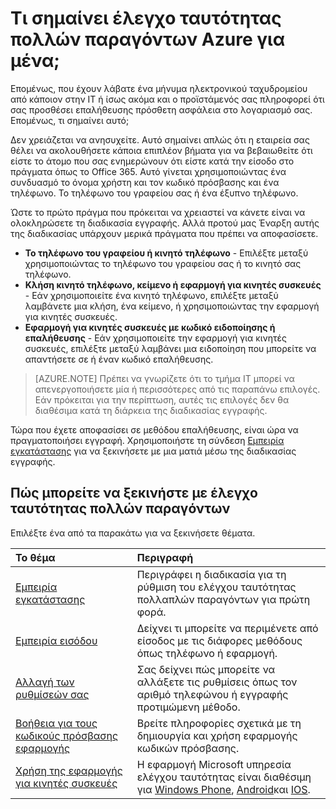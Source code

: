 <properties
    pageTitle="Τι σημαίνει έλεγχο ταυτότητας πολλών παραγόντων Azure για μένα;"
    description="Αυτή είναι η σελίδα ελέγχου ταυτότητας πολλαπλών παραγόντων Azure που θα σας βοηθήσουν τους τελικούς χρήστες σας με γρήγορα μεταβαίνοντας με έλεγχο ταυτότητας πολλών παραγόντων Azure."
    services="multi-factor-authentication"
    documentationCenter=""
    authors="kgremban"
    manager="femila"
    editor="curtland"/>

<tags
    ms.service="multi-factor-authentication"
    ms.workload="identity"
    ms.tgt_pltfrm="na"
    ms.devlang="na"
    ms.topic="article"
    ms.date="08/22/2016"
    ms.author="kgremban"/>



# <a name="what-does-azure-multi-factor-authentication-mean-for-me"></a>Τι σημαίνει έλεγχο ταυτότητας πολλών παραγόντων Azure για μένα;

Επομένως, που έχουν λάβατε ένα μήνυμα ηλεκτρονικού ταχυδρομείου από κάποιον στην IT ή ίσως ακόμα και ο προϊστάμενός σας πληροφορεί ότι σας προσθέσει επαλήθευσης πρόσθετη ασφάλεια στο λογαριασμό σας.  Επομένως, τι σημαίνει αυτό;

Δεν χρειάζεται να ανησυχείτε.  Αυτό σημαίνει απλώς ότι η εταιρεία σας θέλει να ακολουθήσετε κάποια επιπλέον βήματα για να βεβαιωθείτε ότι είστε το άτομο που σας ενημερώνουν ότι είστε κατά την είσοδο στο πράγματα όπως το Office 365.  Αυτό γίνεται χρησιμοποιώντας ένα συνδυασμό το όνομα χρήστη και τον κωδικό πρόσβασης και ένα τηλέφωνο.  Το τηλέφωνο του γραφείου σας ή ένα έξυπνο τηλέφωνο.

Ώστε το πρώτο πράγμα που πρόκειται να χρειαστεί να κάνετε είναι να ολοκληρώσετε τη διαδικασία εγγραφής.  Αλλά προτού μας Έναρξη αυτής της διαδικασίας υπάρχουν μερικά πράγματα που πρέπει να αποφασίσετε.

- **Το τηλέφωνο του γραφείου ή κινητό τηλέφωνο** - Επιλέξτε μεταξύ χρησιμοποιώντας το τηλέφωνο του γραφείου σας ή το κινητό σας τηλέφωνο.
- **Κλήση κινητό τηλέφωνο, κείμενο ή εφαρμογή για κινητές συσκευές** - Εάν χρησιμοποιείτε ένα κινητό τηλέφωνο, επιλέξτε μεταξύ λαμβάνετε μια κλήση, ένα κείμενο, ή χρησιμοποιώντας την εφαρμογή για κινητές συσκευές.
- **Εφαρμογή για κινητές συσκευές με κωδικό ειδοποίησης ή επαλήθευσης** - Εάν χρησιμοποιείτε την εφαρμογή για κινητές συσκευές, επιλέξτε μεταξύ λαμβάνει μια ειδοποίηση που μπορείτε να απαντήσετε σε ή έναν κωδικό επαλήθευσης.

> [AZURE.NOTE]  Πρέπει να γνωρίζετε ότι το τμήμα IT μπορεί να απενεργοποιήσετε μία ή περισσότερες από τις παραπάνω επιλογές.  Εάν πρόκειται για την περίπτωση, αυτές τις επιλογές δεν θα διαθέσιμα κατά τη διάρκεια της διαδικασίας εγγραφής.

Τώρα που έχετε αποφασίσει σε μεθόδου επαλήθευσης, είναι ώρα να πραγματοποιήσει εγγραφή.  Χρησιμοποιήστε τη σύνδεση [Εμπειρία εγκατάστασης](../multi-factor-authentication-end-user-first-time.md) για να ξεκινήσετε με μια ματιά μέσω της διαδικασίας εγγραφής.


## <a name="how-to-get-going-with-multi-factor-authentication"></a>Πώς μπορείτε να ξεκινήστε με έλεγχο ταυτότητας πολλών παραγόντων

Επιλέξτε ένα από τα παρακάτω για να ξεκινήσετε θέματα.

Το θέμα|Περιγραφή
:------------- | :------------- |
[Εμπειρία εγκατάστασης](../multi-factor-authentication-end-user-first-time.md)|  Περιγράφει η διαδικασία για τη ρύθμιση του ελέγχου ταυτότητας πολλαπλών παραγόντων για πρώτη φορά.
[Εμπειρία εισόδου](../multi-factor-authentication-end-user-signin.md)|Δείχνει τι μπορείτε να περιμένετε από είσοδος με τις διάφορες μεθόδους όπως τηλέφωνο ή εφαρμογή.
[Αλλαγή των ρυθμίσεών σας](../multi-factor-authentication-end-user-manage-settings.md)|Σας δείχνει πώς μπορείτε να αλλάξετε τις ρυθμίσεις όπως τον αριθμό τηλεφώνου ή εγγραφής προτιμώμενη μέθοδο.
[Βοήθεια για τους κωδικούς πρόσβασης εφαρμογής](../multi-factor-authentication-end-user-app-passwords.md)| Βρείτε πληροφορίες σχετικά με τη δημιουργία και χρήση εφαρμογής κωδικών πρόσβασης.
[Χρήση της εφαρμογής για κινητές συσκευές](../multi-factor-authentication-microsoft-authenticator.md)|Η εφαρμογή Microsoft υπηρεσία ελέγχου ταυτότητας είναι διαθέσιμη για [Windows Phone](http://go.microsoft.com/fwlink/?Linkid=825071), [Android](http://go.microsoft.com/fwlink/?Linkid=825072)και [IOS](http://go.microsoft.com/fwlink/?Linkid=825073).
